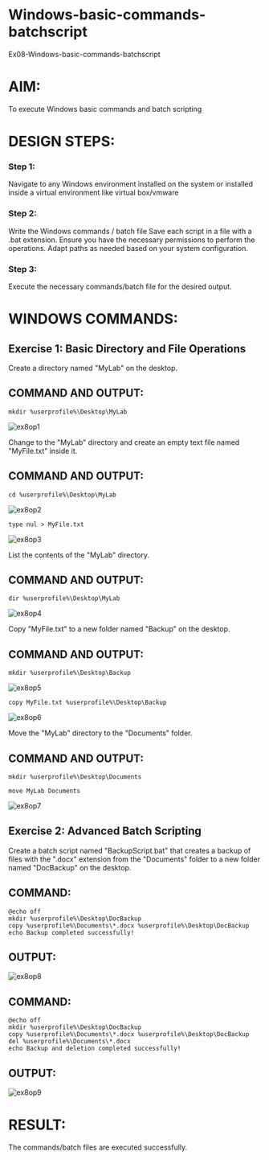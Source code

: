 # Windows-basic-commands-batchscript
Ex08-Windows-basic-commands-batchscript

# AIM:
To execute Windows basic commands and batch scripting

# DESIGN STEPS:

### Step 1:

Navigate to any Windows environment installed on the system or installed inside a virtual environment like virtual box/vmware 

### Step 2:

Write the Windows commands / batch file
Save each script in a file with a .bat extension.
Ensure you have the necessary permissions to perform the operations.
Adapt paths as needed based on your system configuration.
### Step 3:

Execute the necessary commands/batch file for the desired output. 




# WINDOWS COMMANDS:
## Exercise 1: Basic Directory and File Operations
Create a directory named "MyLab" on the desktop.


## COMMAND AND OUTPUT:
```
mkdir %userprofile%\Desktop\MyLab
```
![ex8op1](https://github.com/NARESH-KUMAR-V/Windows-basic-commands-batchscript/assets/145842937/2aeb7c7e-b773-48d4-8e25-c07a11216a1a)


Change to the "MyLab" directory and create an empty text file named "MyFile.txt" inside it.


## COMMAND AND OUTPUT:
```
cd %userprofile%\Desktop\MyLab
```
![ex8op2](https://github.com/NARESH-KUMAR-V/Windows-basic-commands-batchscript/assets/145842937/e9e61dc2-f6a6-4ff8-9c29-09ce1ce5c8f5)


```
type nul > MyFile.txt
```
![ex8op3](https://github.com/NARESH-KUMAR-V/Windows-basic-commands-batchscript/assets/145842937/873a293d-cea0-4ca5-bd63-acca1909b7b9)


List the contents of the "MyLab" directory.


## COMMAND AND OUTPUT:
```
dir %userprofile%\Desktop\MyLab
```
![ex8op4](https://github.com/NARESH-KUMAR-V/Windows-basic-commands-batchscript/assets/145842937/010d2c2b-6407-47ff-91b9-8d3c7fa5125f)


Copy "MyFile.txt" to a new folder named "Backup" on the desktop.

## COMMAND AND OUTPUT:
```
mkdir %userprofile%\Desktop\Backup
```
![ex8op5](https://github.com/NARESH-KUMAR-V/Windows-basic-commands-batchscript/assets/145842937/d8d98071-8756-4605-8712-730e5018761c)


```
copy MyFile.txt %userprofile%\Desktop\Backup
```
![ex8op6](https://github.com/NARESH-KUMAR-V/Windows-basic-commands-batchscript/assets/145842937/10f1fbc6-bce9-4678-82a9-d2ccb9ce82ff)

Move the "MyLab" directory to the "Documents" folder.


## COMMAND AND OUTPUT:
```
mkdir %userprofile%\Desktop\Documents

move MyLab Documents
```
![ex8op7](https://github.com/NARESH-KUMAR-V/Windows-basic-commands-batchscript/assets/145842937/519a76b8-280d-4d1b-a925-d3cf35305261)


## Exercise 2: Advanced Batch Scripting
Create a batch script named "BackupScript.bat" that creates a backup of files with the ".docx" extension from the "Documents" folder to a new folder named "DocBackup" on the desktop.




## COMMAND:
```
@echo off
mkdir %userprofile%\Desktop\DocBackup
copy %userprofile%\Documents\*.docx %userprofile%\Desktop\DocBackup
echo Backup completed successfully!
```


## OUTPUT:
![ex8op8](https://github.com/NARESH-KUMAR-V/Windows-basic-commands-batchscript/assets/145842937/cb129b0f-c797-4fc7-b4d3-4b8435ab31af)


## COMMAND:
```
@echo off
mkdir %userprofile%\Desktop\DocBackup
copy %userprofile%\Documents\*.docx %userprofile%\Desktop\DocBackup
del %userprofile%\Documents\*.docx
echo Backup and deletion completed successfully!
```
## OUTPUT:
![ex8op9](https://github.com/NARESH-KUMAR-V/Windows-basic-commands-batchscript/assets/145842937/c6d005ab-f5b7-403b-8bfe-ae1cd1df179e)

# RESULT:
The commands/batch files are executed successfully.

